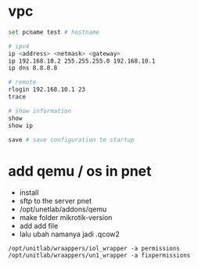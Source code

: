 # vpc
```sh
set pcname test # hostname

# ipv4
ip <address> <netmask> <gateway>
ip 192.168.10.2 255.255.255.0 192.168.10.1
ip dns 8.8.8.8

# remote
rlogin 192.168.10.1 23
trace 

# show information
show
show ip

save # save configuration to startup
```

# add qemu / os in pnet
- install
- sftp to the server pnet
- /opt/unetlab/addons/qemu
- make folder mikrotik-version
- add add file
- lalu ubah namanya jadi .qcow2

```
/opt/unitlab/wraappers/iol_wrapper -a permissions
/opt/unitlab/wraappers/un1_wrapper -a fixpermissions
```